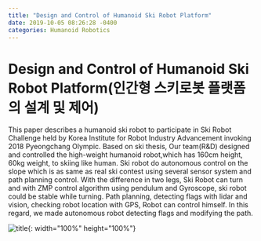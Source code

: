 ```yaml
---
title: "Design and Control of Humanoid Ski Robot Platform"
date: 2019-10-05 08:26:28 -0400
categories: Humanoid Robotics
---
```

# Design and Control of Humanoid Ski Robot Platform(인간형 스키로봇 플랫폼의 설계 및 제어)

 This paper describes a humanoid ski robot to participate in Ski Robot Challenge held by Korea Institute for Robot Industry Advancement invoking 2018 Pyeongchang Olympic. Based on ski thesis, Our team(R&D) designed and controlled the high-weight humanoid robot,which has 160cm height, 60kg weight, to skiing like human. Ski robot do autonomous control on the slope which is as same as real ski contest using several sensor system and path planning control. With the difference in two legs, Ski Robot can turn and with ZMP control algorithm using pendulum and Gyroscope, ski robot could be stable while turning. Path planning, detecting flags with lidar and vision, checking robot location with GPS, Robot can control himself. In this regard, we made autonomous robot detecting flags and modifying the path.

![title](/photos/Rudolf.png.png){: width="100%" height="100%"}








